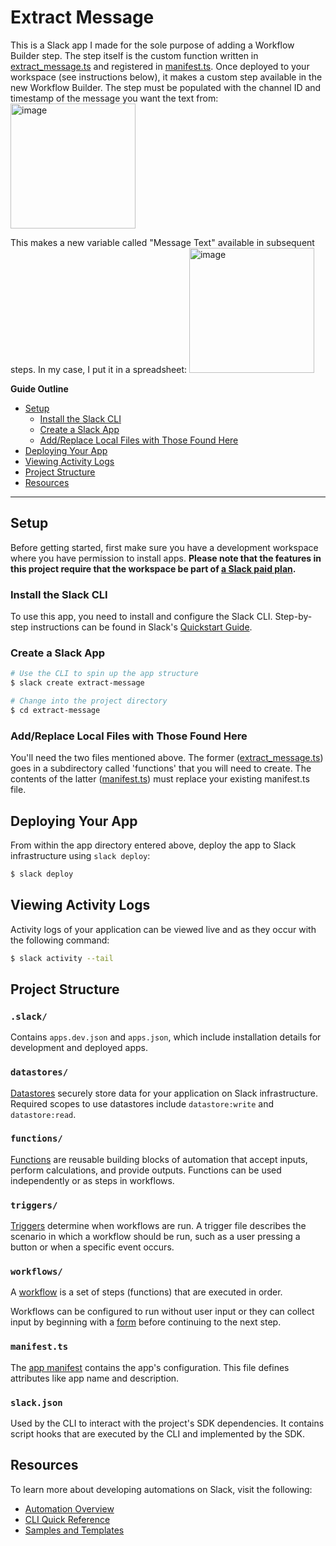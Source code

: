 # Extract Message

This is a Slack app I made for the sole purpose of adding a Workflow Builder step. The step itself is the custom function written in [extract_message.ts](https://github.com/TyJaYo/slack/blob/main/extract-message/functions/extract_message.ts) and registered in [manifest.ts](https://github.com/TyJaYo/slack/blob/main/extract-message/manifest.ts). Once deployed to your workspace (see instructions below), it makes a custom step available in the new Workflow Builder. The step must be populated with the channel ID and timestamp of the message you want the text from:
<img width="200" alt="image" src="https://github.com/TyJaYo/slack/assets/10833927/8e6015f4-0d33-45cd-bf00-35eae88213eb">

This makes a new variable called "Message Text" available in subsequent steps. In my case, I put it in a spreadsheet:
<img width="200" alt="image" src="https://github.com/TyJaYo/slack/assets/10833927/5d30cedd-2592-4746-9c40-aafcf94bab3e">


**Guide Outline**

- [Setup](#setup)
  - [Install the Slack CLI](#install-the-slack-cli)
  - [Create a Slack App](#create-a-slack-app)
  - [Add/Replace Local Files with Those Found Here](#add-replace-local-files-with-those-found-here)
- [Deploying Your App](#deploying-your-app)
- [Viewing Activity Logs](#viewing-activity-logs)
- [Project Structure](#project-structure)
- [Resources](#resources)

---

## Setup

Before getting started, first make sure you have a development workspace where
you have permission to install apps. **Please note that the features in this
project require that the workspace be part of
[a Slack paid plan](https://slack.com/pricing).**

### Install the Slack CLI

To use this app, you need to install and configure the Slack CLI.
Step-by-step instructions can be found in Slack's
[Quickstart Guide](https://api.slack.com/automation/quickstart).

### Create a Slack App

```zsh
# Use the CLI to spin up the app structure
$ slack create extract-message

# Change into the project directory
$ cd extract-message
```

### Add/Replace Local Files with Those Found Here

You'll need the two files mentioned above. The former ([extract_message.ts](https://github.com/TyJaYo/slack/blob/main/extract-message/functions/extract_message.ts)) goes in a subdirectory called 'functions' that you will need to create. The contents of the latter ([manifest.ts](https://github.com/TyJaYo/slack/blob/main/extract-message/manifest.ts)) must replace your existing manifest.ts file.

## Deploying Your App

From within the app directory entered above, deploy the app to Slack infrastructure using
`slack deploy`:

```zsh
$ slack deploy
```

## Viewing Activity Logs

Activity logs of your application can be viewed live and as they occur with the
following command:

```zsh
$ slack activity --tail
```

## Project Structure

### `.slack/`

Contains `apps.dev.json` and `apps.json`, which include installation details for
development and deployed apps.

### `datastores/`

[Datastores](https://api.slack.com/automation/datastores) securely store data
for your application on Slack infrastructure. Required scopes to use datastores
include `datastore:write` and `datastore:read`.

### `functions/`

[Functions](https://api.slack.com/automation/functions) are reusable building
blocks of automation that accept inputs, perform calculations, and provide
outputs. Functions can be used independently or as steps in workflows.

### `triggers/`

[Triggers](https://api.slack.com/automation/triggers) determine when workflows
are run. A trigger file describes the scenario in which a workflow should be
run, such as a user pressing a button or when a specific event occurs.

### `workflows/`

A [workflow](https://api.slack.com/automation/workflows) is a set of steps
(functions) that are executed in order.

Workflows can be configured to run without user input or they can collect input
by beginning with a [form](https://api.slack.com/automation/forms) before
continuing to the next step.

### `manifest.ts`

The [app manifest](https://api.slack.com/automation/manifest) contains the app's
configuration. This file defines attributes like app name and description.

### `slack.json`

Used by the CLI to interact with the project's SDK dependencies. It contains
script hooks that are executed by the CLI and implemented by the SDK.

## Resources

To learn more about developing automations on Slack, visit the following:

- [Automation Overview](https://api.slack.com/automation)
- [CLI Quick Reference](https://api.slack.com/automation/cli/quick-reference)
- [Samples and Templates](https://api.slack.com/automation/samples)
